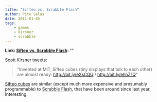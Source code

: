 ```yaml
---
title: "Sifteo vs. Scrabble Flash"
author: Pito Salas
date: 2011-01-05
tags:
    - games
    - kirsner
    - scrabble
---
```


**Link: [Sifteo vs. Scrabble Flash](None):** ""



Scott Kirsner tweets:

> "Invented at MIT, Sifteo cubes (tiny displays that talk to each other) are
> almost ready: http://bit.ly/eXsCQU / http://bit.ly/ehhZ1Q"

[Sifteo cubes](<https://www.sifteo.com/games/wordplay>) are similar (except
much more expensive and presumably programmable) to [Scrabble
Flash](<http://www.hasbro.com/scrabble/en_US/shop/details.cfm?guid=1584D8B3-19B9-F369-10D2-0A943216A214&product_id=27312&src=endeca>),
that have been around since last year. Interesting.


